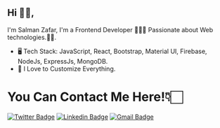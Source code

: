 
## Hi 👋🏻, 
I'm Salman Zafar, I'm a Frontend Developer 👨🏻‍💻 Passionate about Web technologies.🏄‍♂️.

- 🖥 Tech Stack: JavaScript, React, Bootstrap, Material UI, Firebase, NodeJs, ExpressJs, MongoDB.
- 👻 I Love to Customize Everything.

# You Can Contact Me Here!👇🏻
[![Twitter Badge](https://img.shields.io/badge/-Salman18z-1ca0f1?style=flat-square&labelColor=1ca0f1&logo=twitter&logoColor=white&link=https://twitter.com/Salman18z)](https://twitter.com/Salman18z) [![Linkedin Badge](https://img.shields.io/badge/-Salmanz18-blue?style=flat-square&logo=Linkedin&logoColor=white&link=https://www.linkedin.com/in/salmanz18/)](https://www.linkedin.com/in/salmanz18/) [![Gmail Badge](https://img.shields.io/badge/-18salmanz@gmail.com-c14438?style=flat-square&logo=Gmail&logoColor=white&link=mailto:18salmanz@gmail.com)](mailto:18salmanz@gmail.com)
